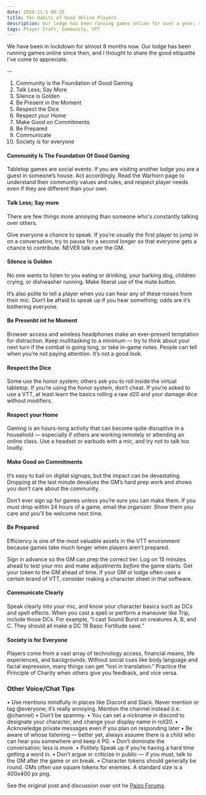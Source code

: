 ```yaml
---
date: 2020-11-5 08:35
title: Ten Habits of Good Online Players
description: Our lodge has been running games online for over a year; some lessons learned.
tags: Player Craft, Community, VTT
---
```


We have been in lockdown for almost 8 months now. Our lodge has been running games online since then, and I thought to share the good etiquette I've come to appreciate.

--

1. Community is the Foundation of Good Gaming 
2. Talk Less; Say More 
3. Silence is Golden 
4. Be Present in the Moment 
5. Respect the Dice 
6. Respect your Home 
7. Make Good on Commitments 
8. Be Prepared 
9. Communicate 
10. Society is for everyone

#### Community Is The Foundation Of Good Gaming 
Tabletop games are social events. If you are visiting another lodge you are a guest in someone’s house. Act accordingly. Read the Warhorn page to understand their community values and rules, and respect player needs even if they are different than your own.

#### Talk Less; Say more 
There are few things more annoying than someone who's constantly talking over others.

Give everyone a chance to speak. If you’re usually the first player to jump in on a conversation, try to pause for a second longer so that everyone gets a chance to contribute. NEVER talk over the GM.


#### Silence is Golden 
No one wants to listen to you eating or drinking, your barking dog, children crying, or dishwasher running. Make liberal use of the mute button.

It’s also polite to tell a player when you can hear any of these noises from their mic. Don’t be afraid to speak up if you hear something; odds are it’s bothering everyone.

#### Be Presenbt int he Moment 
Browser access and wireless headphones make an ever-present temptation for distraction. Keep multitasking to a minimum — try to think about your next turn if the combat is going long, or take in-game notes. People can tell when you’re not paying attention. It’s not a good look.

#### Respect the Dice
Some use the honor system; others ask you to roll inside the virtual tabletop. If you’re using the honor system, don’t cheat. If you’re asked to use a VTT, at least learn the basics rolling a raw d20 and your damage dice without modifiers.

#### Respect your Home
Gaming is an hours-long activity that can become quite disruptive in a household — especially if others are working remotely or attending an online class. Use a headset or earbuds with a mic, and try not to talk too loudly.

#### Make Good on Commitments
It’s easy to bail on digital signups, but the impact can be devastating. Dropping at the last minute devalues the GM’s hard prep work and shows you don’t care about the community.

Don’t ever sign up for games unless you’re sure you can make them. If you *must* drop within 24 hours of a game, email the organizer. Show them you care and you'll be welcome next time.

#### Be Prepared 
Efficiency is one of the most valuable assets in the VTT environment because games take much longer when players aren’t prepared.

Sign in advance so the GM can prep the correct tier. Log on 15 minutes ahead to test your mic and make adjustments *before* the game starts. Get your token to the GM ahead of time. If your GM or lodge often uses a certain brand of VTT, consider making a character sheet in that software.

#### Communicate Clearly 
Speak clearly into your mic, and know your character basics such as DCs and spell effects. When you cast a spell or perform a maneuver like Trip, include those DCs. For example, “I cast Sound Burst on creatures A, B, and C. They should all make a DC 19 Basic Fortitude save.”

#### Society is for Everyone 
Players come from a vast array of technology access, financial means, life experiences, and backgrounds. Without social cues like body language and facial expression, many things can get “lost in translation.” Practice the Principle of Charity when others give you feedback, and vice versa.

### Other Voice/Chat Tips 
• Use mentions mindfully in places like Discord and Slack. Never mention or tag @everyone; it’s really annoying. Mention the channel instead (i.e. @channel) 
• Don’t be spammy. 
• You can set a nickname in discord to designate your character, and change your display name in roll20. 
• Acknowledge private messages even if you plan on responding later 
• Be aware of whose listening — better yet, always assume there is a child who can hear you somewhere and keep it PG. 
• Don’t dominate the conversation; less is more. 
• Politely Speak up if you’re having a hard time getting a word in. 
• Don’t argue or criticize in public — if you must, talk to the GM after the game or on break. 
• Character tokens should generally be round. GMs often use square tokens for enemies. A standard size is a 400x400 px png.

See the original post and discussion over ont he [Paizo Forums](https://paizo.com/threads/rzs4387d?Ten-Habits-of-Good-Online-Players#1).
